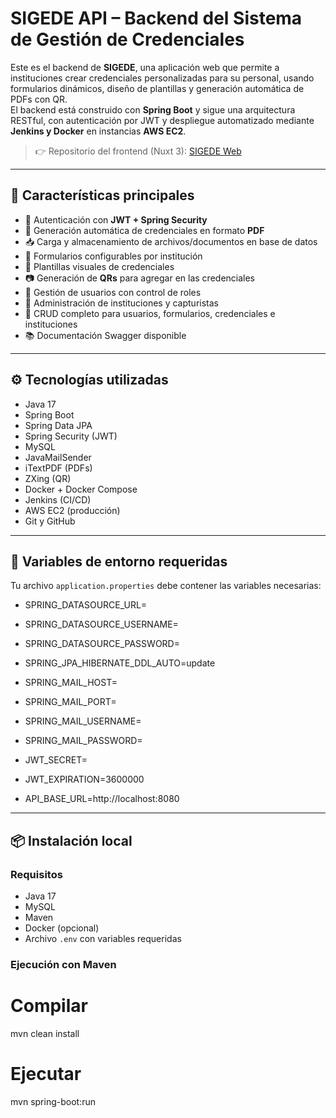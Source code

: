 # SIGEDE API – Backend del Sistema de Gestión de Credenciales

Este es el backend de **SIGEDE**, una aplicación web que permite a instituciones crear credenciales personalizadas para su personal, usando formularios dinámicos, diseño de plantillas y generación automática de PDFs con QR.  
El backend está construido con **Spring Boot** y sigue una arquitectura RESTful, con autenticación por JWT y despliegue automatizado mediante **Jenkins y Docker** en instancias **AWS EC2**.

> 👉 Repositorio del frontend (Nuxt 3): [SIGEDE Web](https://github.com/ZelDIB/sigede_web)

---

## 🚀 Características principales

- 🔐 Autenticación con **JWT + Spring Security**
- 📄 Generación automática de credenciales en formato **PDF**
- 📥 Carga y almacenamiento de archivos/documentos en base de datos
- 🧾 Formularios configurables por institución
- 🎨 Plantillas visuales de credenciales
- 📷 Generación de **QRs** para agregar en las credenciales
- 👥 Gestión de usuarios con control de roles
- 🏢 Administración de instituciones y capturistas
- 🔧 CRUD completo para usuarios, formularios, credenciales e instituciones
- 📚 Documentación Swagger disponible

---

## ⚙️ Tecnologías utilizadas

- Java 17
- Spring Boot
- Spring Data JPA
- Spring Security (JWT)
- MySQL
- JavaMailSender
- iTextPDF (PDFs)
- ZXing (QR)
- Docker + Docker Compose
- Jenkins (CI/CD)
- AWS EC2 (producción)
- Git y GitHub

---

## 📁 Variables de entorno requeridas

Tu archivo `application.properties` debe contener las variables necesarias:

- SPRING_DATASOURCE_URL=
- SPRING_DATASOURCE_USERNAME=
- SPRING_DATASOURCE_PASSWORD=
- SPRING_JPA_HIBERNATE_DDL_AUTO=update

- SPRING_MAIL_HOST=
- SPRING_MAIL_PORT=
- SPRING_MAIL_USERNAME=
- SPRING_MAIL_PASSWORD=

- JWT_SECRET=
- JWT_EXPIRATION=3600000

- API_BASE_URL=http://localhost:8080

---

## 📦 Instalación local

### Requisitos

- Java 17
- MySQL
- Maven
- Docker (opcional)
- Archivo `.env` con variables requeridas

### Ejecución con Maven

# Compilar
mvn clean install

# Ejecutar
mvn spring-boot:run
